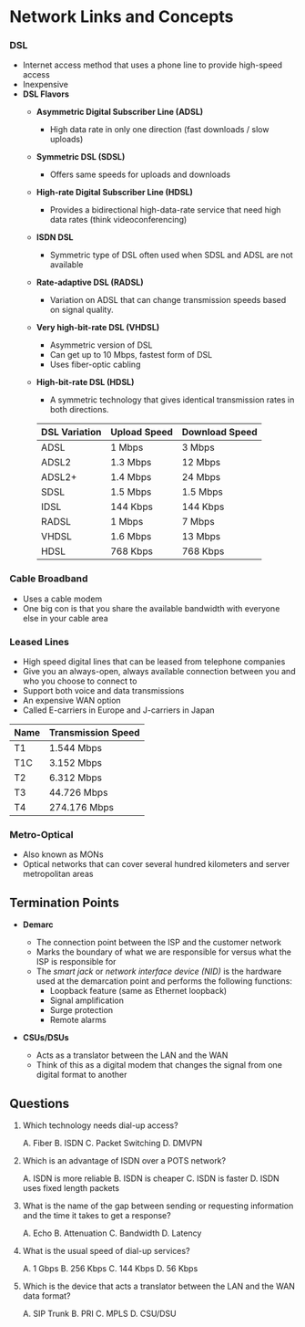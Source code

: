 # Network Links and Concepts

### DSL

- Internet access method that uses a phone line to provide high-speed access
- Inexpensive
- **DSL Flavors**
  - **Asymmetric Digital Subscriber Line (ADSL)**
    - High data rate in only one direction (fast downloads / slow uploads)
  - **Symmetric DSL (SDSL)**
    - Offers same speeds for uploads and downloads
  - **High-rate Digital Subscriber Line (HDSL)**
    - Provides a bidirectional high-data-rate service that need high data rates (think videoconferencing)
  - **ISDN DSL**
    - Symmetric type of DSL often used when SDSL and ADSL are not available
  - **Rate-adaptive DSL (RADSL)**
    - Variation on ADSL that can change transmission speeds based on signal quality.
  - **Very high-bit-rate DSL (VHDSL)**
    - Asymmetric version of DSL
    - Can get up to 10 Mbps, fastest form of DSL
    - Uses fiber-optic cabling
  - **High-bit-rate DSL (HDSL)**
    - A symmetric technology that gives identical transmission rates in both directions.
    
    | DSL Variation | Upload Speed | Download Speed |
    | ------------- | -------------| -------------- |
    | ADSL | 1 Mbps | 3 Mbps | 
    | ADSL2 | 1.3 Mbps | 12 Mbps | 
    | ADSL2+ | 1.4 Mbps | 24 Mbps |
    | SDSL | 1.5 Mbps | 1.5 Mbps |
    | IDSL | 144 Kbps | 144 Kbps |
    | RADSL | 1 Mbps | 7 Mbps | 
    | VHDSL | 1.6 Mbps | 13 Mbps |
    |HDSL | 768 Kbps | 768 Kbps |

### Cable Broadband
- Uses a cable modem
- One big con is that you share the available bandwidth with everyone else in your cable area

### Leased Lines
- High speed digital lines that can be leased from telephone companies
- Give you an always-open, always available connection between you and who you choose to connect to
- Support both voice and data transmissions
- An expensive WAN option
- Called E-carriers in Europe and J-carriers in Japan

| Name | Transmission Speed |
|------|--------------------|
|T1    |1.544 Mbps          |
|T1C   |3.152 Mbps          |
|T2    |6.312 Mbps          |
|T3    |44.726 Mbps         |
|T4    |274.176 Mbps        |

### Metro-Optical
- Also known as MONs
- Optical networks that can cover several hundred kilometers and server metropolitan areas

## Termination Points
- **Demarc**
  - The connection point between the ISP and the customer network
  - Marks the boundary of what we are responsible for versus what the ISP is responsible for
  - The *smart jack* or *network interface device (NID)* is the hardware used at the demarcation point and performs the following functions:
    - Loopback feature (same as Ethernet loopback)
    - Signal amplification
    - Surge protection
    - Remote alarms

- **CSUs/DSUs**
  - Acts as a translator between the LAN and the WAN
  - Think of this as a digital modem that changes the signal from one digital format to another


## Questions

1) Which technology needs dial-up access?

    A. Fiber
    B. ISDN
    C. Packet Switching
    D. DMVPN

2) Which is an advantage of ISDN over a POTS network?

    A. ISDN is more reliable
    B. ISDN is cheaper
    C. ISDN is faster
    D. ISDN uses fixed length packets

3) What is the name of the gap between sending or requesting information and the time it takes to get a response?

    A. Echo
    B. Attenuation
    C. Bandwidth
    D. Latency

4) What is the usual speed of dial-up services?

    A. 1 Gbps
    B. 256 Kbps
    C. 144 Kbps
    D. 56 Kbps

5) Which is the device that acts a translator between the LAN and the WAN data format?

    A. SIP Trunk
    B. PRI
    C. MPLS
    D. CSU/DSU